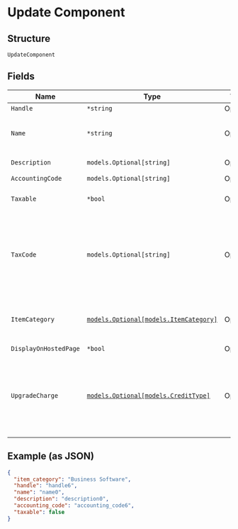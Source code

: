 
# Update Component

## Structure

`UpdateComponent`

## Fields

| Name | Type | Tags | Description |
|  --- | --- | --- | --- |
| `Handle` | `*string` | Optional | - |
| `Name` | `*string` | Optional | The name of the Component, suitable for display on statements. i.e. Text Messages. |
| `Description` | `models.Optional[string]` | Optional | The description of the component. |
| `AccountingCode` | `models.Optional[string]` | Optional | - |
| `Taxable` | `*bool` | Optional | Boolean flag describing whether a component is taxable or not. |
| `TaxCode` | `models.Optional[string]` | Optional | A string representing the tax code related to the component type. This is especially important when using the Avalara service to tax based on locale. This attribute has a max length of 10 characters. |
| `ItemCategory` | [`models.Optional[models.ItemCategory]`](../../doc/models/item-category.md) | Optional | One of the following: Business Software, Consumer Software, Digital Services, Physical Goods, Other |
| `DisplayOnHostedPage` | `*bool` | Optional | - |
| `UpgradeCharge` | [`models.Optional[models.CreditType]`](../../doc/models/credit-type.md) | Optional | The type of credit to be created when upgrading/downgrading. Defaults to the component and then site setting if one is not provided.<br>Available values: `full`, `prorated`, `none`. |

## Example (as JSON)

```json
{
  "item_category": "Business Software",
  "handle": "handle6",
  "name": "name0",
  "description": "description0",
  "accounting_code": "accounting_code6",
  "taxable": false
}
```

